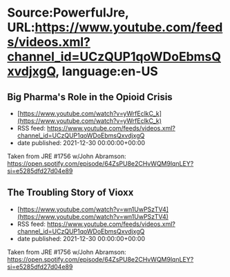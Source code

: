 # Source:PowerfulJre, URL:https://www.youtube.com/feeds/videos.xml?channel_id=UCzQUP1qoWDoEbmsQxvdjxgQ, language:en-US

## Big Pharma's Role in the Opioid Crisis
 - [https://www.youtube.com/watch?v=yWrfEclkC_k](https://www.youtube.com/watch?v=yWrfEclkC_k)
 - RSS feed: https://www.youtube.com/feeds/videos.xml?channel_id=UCzQUP1qoWDoEbmsQxvdjxgQ
 - date published: 2021-12-30 00:00:00+00:00

Taken from JRE #1756 w/John Abramson:
https://open.spotify.com/episode/64ZsPU8e2CHvWQM9lqnLEY?si=e5285dfd27d04e89

## The Troubling Story of Vioxx
 - [https://www.youtube.com/watch?v=wn1UwPSzTV4](https://www.youtube.com/watch?v=wn1UwPSzTV4)
 - RSS feed: https://www.youtube.com/feeds/videos.xml?channel_id=UCzQUP1qoWDoEbmsQxvdjxgQ
 - date published: 2021-12-30 00:00:00+00:00

Taken from JRE #1756 w/John Abramson:
https://open.spotify.com/episode/64ZsPU8e2CHvWQM9lqnLEY?si=e5285dfd27d04e89

